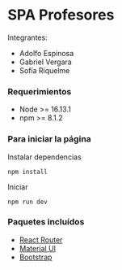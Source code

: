 # SPA Profesores
Integrantes:
- Adolfo Espinosa
- Gabriel Vergara
- Sofía Riquelme

### Requerimientos
- Node >= 16.13.1
- npm >= 8.1.2

### Para iniciar la página

Instalar dependencias

```
npm install
```

Iniciar

```
npm run dev
```


### Paquetes incluídos
- [React Router](https://reactrouter.com/en/main)
- [Material UI](https://mui.com/material-ui/getting-started/usage/)
- [Bootstrap](https://getbootstrap.com/)
